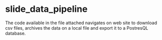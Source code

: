 # slide_data_pipeline

The code available in the file attached navigates on web site to download csv files, archives the data on a local file and export it to a PostresQL database.

